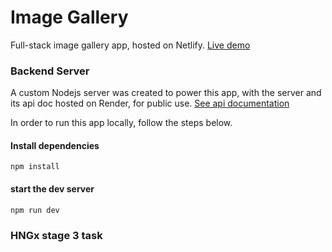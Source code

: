 # Image Gallery

Full-stack image gallery app, hosted on Netlify. [Live demo](https://image-gallery-fabian.netlify.app/)

### Backend Server

 A custom Nodejs server was created to power this app, with the server and its api doc hosted on Render, for public use. [See api documentation](https://hngx-image-server.onrender.com)

In order to run this app locally, follow the steps below.

#### Install dependencies

```
npm install
```

#### start the dev server

```
npm run dev
```

### HNGx stage 3 task
